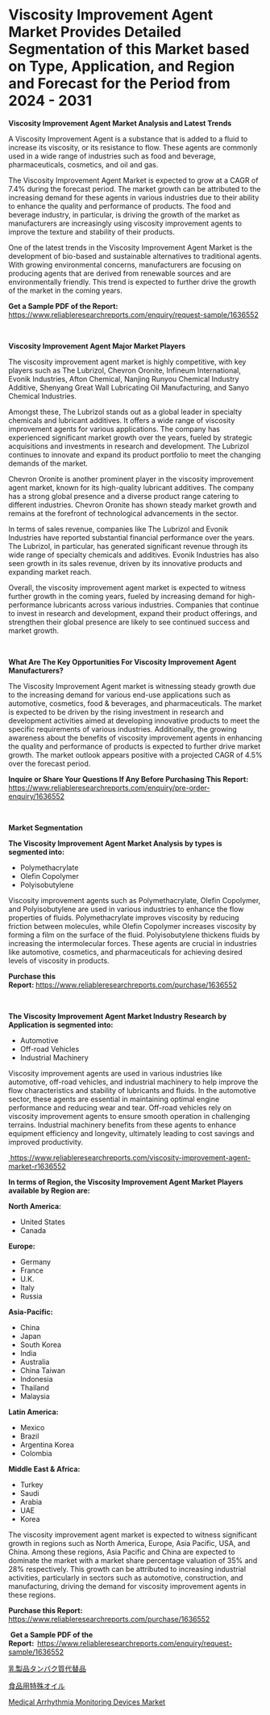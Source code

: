 <p><h1>Viscosity Improvement Agent Market Provides Detailed Segmentation of this Market based on Type, Application, and Region and Forecast for the Period from 2024 - 2031</h1></p><p><strong>Viscosity Improvement Agent Market Analysis and Latest Trends</strong></p>
<p><p>A Viscosity Improvement Agent is a substance that is added to a fluid to increase its viscosity, or its resistance to flow. These agents are commonly used in a wide range of industries such as food and beverage, pharmaceuticals, cosmetics, and oil and gas.</p><p>The Viscosity Improvement Agent Market is expected to grow at a CAGR of 7.4% during the forecast period. The market growth can be attributed to the increasing demand for these agents in various industries due to their ability to enhance the quality and performance of products. The food and beverage industry, in particular, is driving the growth of the market as manufacturers are increasingly using viscosity improvement agents to improve the texture and stability of their products.</p><p>One of the latest trends in the Viscosity Improvement Agent Market is the development of bio-based and sustainable alternatives to traditional agents. With growing environmental concerns, manufacturers are focusing on producing agents that are derived from renewable sources and are environmentally friendly. This trend is expected to further drive the growth of the market in the coming years.</p></p>
<p><strong>Get a Sample PDF of the Report:&nbsp;</strong> <a href="https://www.reliableresearchreports.com/enquiry/request-sample/1636552">https://www.reliableresearchreports.com/enquiry/request-sample/1636552</a></p>
<p>&nbsp;</p>
<p><strong>Viscosity Improvement Agent Major Market Players</strong></p>
<p><p>The viscosity improvement agent market is highly competitive, with key players such as The Lubrizol, Chevron Oronite, Infineum International, Evonik Industries, Afton Chemical, Nanjing Runyou Chemical Industry Additive, Shenyang Great Wall Lubricating Oil Manufacturing, and Sanyo Chemical Industries. </p><p>Amongst these, The Lubrizol stands out as a global leader in specialty chemicals and lubricant additives. It offers a wide range of viscosity improvement agents for various applications. The company has experienced significant market growth over the years, fueled by strategic acquisitions and investments in research and development. The Lubrizol continues to innovate and expand its product portfolio to meet the changing demands of the market.</p><p>Chevron Oronite is another prominent player in the viscosity improvement agent market, known for its high-quality lubricant additives. The company has a strong global presence and a diverse product range catering to different industries. Chevron Oronite has shown steady market growth and remains at the forefront of technological advancements in the sector.</p><p>In terms of sales revenue, companies like The Lubrizol and Evonik Industries have reported substantial financial performance over the years. The Lubrizol, in particular, has generated significant revenue through its wide range of specialty chemicals and additives. Evonik Industries has also seen growth in its sales revenue, driven by its innovative products and expanding market reach.</p><p>Overall, the viscosity improvement agent market is expected to witness further growth in the coming years, fueled by increasing demand for high-performance lubricants across various industries. Companies that continue to invest in research and development, expand their product offerings, and strengthen their global presence are likely to see continued success and market growth.</p></p>
<p>&nbsp;</p>
<p><strong>What Are The Key Opportunities For Viscosity Improvement Agent Manufacturers?</strong></p>
<p><p>The Viscosity Improvement Agent market is witnessing steady growth due to the increasing demand for various end-use applications such as automotive, cosmetics, food & beverages, and pharmaceuticals. The market is expected to be driven by the rising investment in research and development activities aimed at developing innovative products to meet the specific requirements of various industries. Additionally, the growing awareness about the benefits of viscosity improvement agents in enhancing the quality and performance of products is expected to further drive market growth. The market outlook appears positive with a projected CAGR of 4.5% over the forecast period.</p></p>
<p><strong>Inquire or Share Your Questions If Any Before Purchasing This Report:</strong> <a href="https://www.reliableresearchreports.com/enquiry/pre-order-enquiry/1636552">https://www.reliableresearchreports.com/enquiry/pre-order-enquiry/1636552</a></p>
<p>&nbsp;</p>
<p><strong>Market Segmentation</strong></p>
<p><strong>The Viscosity Improvement Agent Market Analysis by types is segmented into:</strong></p>
<p><ul><li>Polymethacrylate</li><li>Olefin Copolymer</li><li>Polyisobutylene</li></ul></p>
<p><p>Viscosity improvement agents such as Polymethacrylate, Olefin Copolymer, and Polyisobutylene are used in various industries to enhance the flow properties of fluids. Polymethacrylate improves viscosity by reducing friction between molecules, while Olefin Copolymer increases viscosity by forming a film on the surface of the fluid. Polyisobutylene thickens fluids by increasing the intermolecular forces. These agents are crucial in industries like automotive, cosmetics, and pharmaceuticals for achieving desired levels of viscosity in products.</p></p>
<p><strong>Purchase this Report:&nbsp;</strong><a href="https://www.reliableresearchreports.com/purchase/1636552">https://www.reliableresearchreports.com/purchase/1636552</a></p>
<p>&nbsp;</p>
<p><strong>The Viscosity Improvement Agent Market Industry Research by Application is segmented into:</strong></p>
<p><ul><li>Automotive</li><li>Off-road Vehicles</li><li>Industrial Machinery</li></ul></p>
<p><p>Viscosity improvement agents are used in various industries like automotive, off-road vehicles, and industrial machinery to help improve the flow characteristics and stability of lubricants and fluids. In the automotive sector, these agents are essential in maintaining optimal engine performance and reducing wear and tear. Off-road vehicles rely on viscosity improvement agents to ensure smooth operation in challenging terrains. Industrial machinery benefits from these agents to enhance equipment efficiency and longevity, ultimately leading to cost savings and improved productivity.</p></p>
<p><a href="https://www.reliableresearchreports.com/viscosity-improvement-agent-market-r1636552">&nbsp;https://www.reliableresearchreports.com/viscosity-improvement-agent-market-r1636552</a></p>
<p><strong>In terms of Region, the Viscosity Improvement Agent Market Players available by Region are:</strong></p>
<p>
    <p> <strong> North America: </strong>
        <ul>
            <li>United States</li>
            <li>Canada</li>
        </ul>
        </p> 
    <p> <strong> Europe: </strong>
        <ul>
            <li>Germany</li>
            <li>France</li>
            <li>U.K.</li>
            <li>Italy</li>
            <li>Russia</li>
        </ul>
        </p> 
    <p> <strong> Asia-Pacific: </strong>
        <ul>
            <li>China</li>
            <li>Japan</li>
            <li>South Korea</li>
            <li>India</li>
            <li>Australia</li>
            <li>China Taiwan</li>
            <li>Indonesia</li>
            <li>Thailand</li>
            <li>Malaysia</li>
        </ul>
        </p> 
    <p> <strong> Latin America: </strong>
        <ul>
            <li>Mexico</li>
            <li>Brazil</li>
            <li>Argentina Korea</li>
            <li>Colombia</li>
        </ul>
        </p> 
    <p> <strong> Middle East & Africa: </strong>
        <ul>
            <li>Turkey</li>
            <li>Saudi</li>
            <li>Arabia</li>
            <li>UAE</li>
            <li>Korea</li>
        </ul>
    </p>
    </p>
<p><p>The viscosity improvement agent market is expected to witness significant growth in regions such as North America, Europe, Asia Pacific, USA, and China. Among these regions, Asia Pacific and China are expected to dominate the market with a market share percentage valuation of 35% and 28% respectively. This growth can be attributed to increasing industrial activities, particularly in sectors such as automotive, construction, and manufacturing, driving the demand for viscosity improvement agents in these regions.</p></p>
<p><strong>Purchase this Report: </strong><a href="https://www.reliableresearchreports.com/purchase/1636552">https://www.reliableresearchreports.com/purchase/1636552</a></p>
<p>&nbsp;<strong>Get a Sample PDF of the Report:&nbsp;&nbsp;</strong><a href="https://www.reliableresearchreports.com/enquiry/request-sample/1636552">https://www.reliableresearchreports.com/enquiry/request-sample/1636552</a></p>
<p><strong></strong></p>
<p><p><a href="https://github.com/oqoeusbvpadwjs08/Market-Research-Report-List-2/blob/main/909285692393.md">乳製品タンパク質代替品</a></p><p><a href="https://github.com/KaliMetz2023/Market-Research-Report-List-1/blob/main/118065092391.md">食品用特殊オイル</a></p><p><a href="https://github.com/kathiaseamanalvaradovlprc2h/Market-Research-Report-List-2/blob/main/medical-arrhythmia-monitoring-devices-market.md">Medical Arrhythmia Monitoring Devices Market</a></p></p>